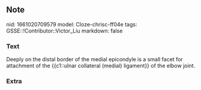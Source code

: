 ## Note
nid: 1661020709579
model: Cloze-chrisc-ff04e
tags: GSSE::!Contributor::Victor_Liu
markdown: false

### Text
Deeply on the distal border of the medial epicondyle is a small
facet <span style="color: var(--field-fg); background: 
 var(--field-bg);">for attachment of the {{c1::ulnar collateral
(medial) ligament}} of the elbow joint.</span>

### Extra

